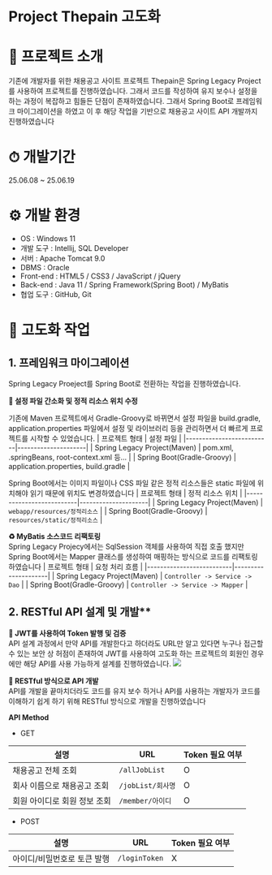 # Project Thepain 고도화


# 📘 프로젝트 소개
기존에 개발자를 위한 채용공고 사이트 프로젝트 Thepain은 Spring Legacy Project를 사용하여 프로젝트를 진행하였습니다.
그래서 코드를 작성하여 유지 보수나 설정을 하는 과정이 복잡하고 힘들든 단점이 존재하였습니다. 그래서 Spring Boot로 프레임워크 마이그레이션을 하였고
이 후 해당 작업을 기반으로 채용공고 사이트 API 개발까지 진행하였습니다


# ⏱ 개발기간
25.06.08 ~ 25.06.19

# ⚙ 개발 환경
- OS : Windows 11  
- 개발 도구 : Intellij, SQL Developer  
- 서버 : Apache Tomcat 9.0  
- DBMS : Oracle  
- Front-end : HTML5 / CSS3 / JavaScript / jQuery  
- Back-end : Java 11 / Spring Framework(Spring Boot) / MyBatis  
- 협업 도구 : GitHub, Git

# 🔼 고도화 작업
## 1. 프레임워크 마이그레이션
Spring Legacy Proeject를 Spring Boot로 전환하는 작업을 진행하였습니다.

**📍 설정 파일 간소화 및 정적 리소스 위치 수정** 

기존에 Maven 프로젝트에서 Gradle-Groovy로 바뀌면서 설정 파일을 build.gradle, application.properties 파일에서 설정 및 라이브러리 등을 관리하면서 더 빠르게 프로젝트를 시작할 수 있었습니다.
| 프로젝트 형태                     | 설정 파일                 | 
|--------------------------|---------------------|
| Spring Legacy Project(Maven)        | pom.xml, .springBeans, root-context.xml 등...        | 
| Spring Boot(Gradle-Groovy) | application.properties, build.gradle     |


           
Spring Boot에서는 이미지 파일이나 CSS 파일 같은 정적 리소스들은 static 파일에 위치해야 읽기 때문에 위치도 변경하였습니다
| 프로젝트 형태                     | 정적 리소스 위치                 | 
|--------------------------|---------------------|
| Spring Legacy Project(Maven)        | `webapp/resources/정적리소스`        | 
| Spring Boot(Gradle-Groovy) | `resources/static/정적리소스`     |



**♻️ MyBatis 소스코드 리팩토링** <br>
Spring Legacy Projecy에서는 SqlSession 객체를 사용하여 직접 호출 했지만 Spring Boot에서는 Mapper 클래스를 생성하여 매핑하는 방식으로 코드를 리팩토링 하였습니다
| 프로젝트 형태                     | 요청 처리 흐름                 | 
|--------------------------|---------------------|
| Spring Legacy Project(Maven)        | `Controller -> Service -> Dao`        | 
| Spring Boot(Gradle-Groovy) | `Controller -> Service -> Mapper`     |


## 2. RESTful API 설계 및 개발**
**🔐 JWT를 사용하여 Token 발행 및 검증** <br>
API 설계 과정에서 만약 API를 개발한다고 하더라도 URL만 알고 있다면 누구나 접근할 수 있는 보안 상 허점이 존재하여 
JWT를 사용하여 고도화 하는 프로젝트의 회원인 경우에만 해당 API를 사용 가능하게 설계를 진행하였습니다.
<img src="./src/main/resources/static/img/JWT.png"/>

**🔌 RESTful 방식으로 API 개발** <br>
API를 개발을 끝마치더라도 코드를 유지 보수 하거나 API를 사용하는 개발자가 코드를 이해하기 쉽게 하기 위해 RESTful 방식으로 개발을 진행하였습니다

**API Method**

- GET

| 설명                     | URL                 | Token 필요 여부 |
|--------------------------|---------------------|------------------|
| 채용공고 전체 조회        | `/allJobList`       | O                |
| 회사 이름으로 채용공고 조회 | `/jobList/회사명`     | O                |
| 회원 아이디로 회원 정보 조회 | `/member/아이디`       | O                |


- POST

| 설명                     | URL                | Token 필요 여부 |
|--------------------------|--------------------|------------------|
| 아이디/비밀번호로 토큰 발행 | `/loginToken`      | X               |
